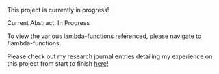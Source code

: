 This project is currently in progress!

Current Abstract: In Progress

To view the various lambda-functions referenced, please navigate to /lambda-functions.

Please check out my research journal entries detailing my experience on this project from start to finish [here!](/Journal.md)